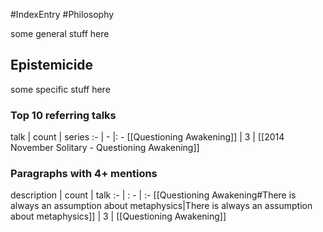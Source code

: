 #IndexEntry #Philosophy

some general stuff here

## Epistemicide
some specific stuff here

### Top 10 referring talks
talk | count | series
:- | - |: -
[[Questioning Awakening]] | 3 | [[2014 November Solitary - Questioning Awakening]]

### Paragraphs with 4+ mentions
description | count | talk
:- | : - | :-
[[Questioning Awakening#There is always an assumption about metaphysics\|There is always an assumption about metaphysics]] | 3 | [[Questioning Awakening]]

